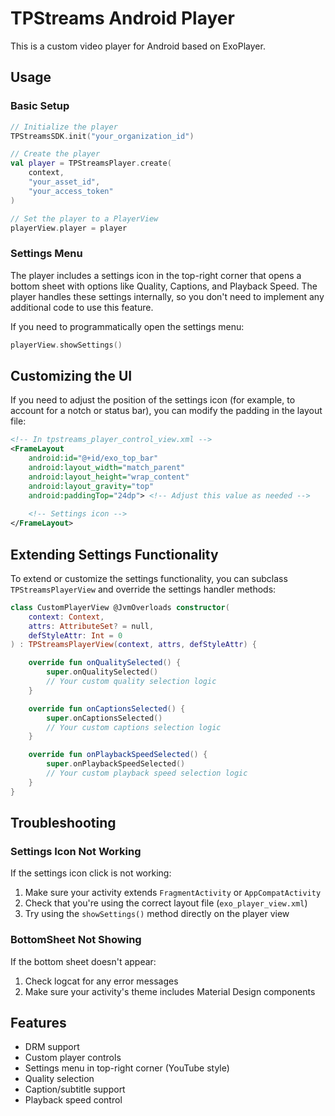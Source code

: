 # TPStreams Android Player

This is a custom video player for Android based on ExoPlayer.

## Usage

### Basic Setup

```kotlin
// Initialize the player
TPStreamsSDK.init("your_organization_id")

// Create the player
val player = TPStreamsPlayer.create(
    context,
    "your_asset_id",
    "your_access_token"
)

// Set the player to a PlayerView
playerView.player = player
```

### Settings Menu

The player includes a settings icon in the top-right corner that opens a bottom sheet with options like Quality, Captions, and Playback Speed. The player handles these settings internally, so you don't need to implement any additional code to use this feature.

If you need to programmatically open the settings menu:

```kotlin
playerView.showSettings()
```

## Customizing the UI

If you need to adjust the position of the settings icon (for example, to account for a notch or status bar), you can modify the padding in the layout file:

```xml
<!-- In tpstreams_player_control_view.xml -->
<FrameLayout
    android:id="@+id/exo_top_bar"
    android:layout_width="match_parent"
    android:layout_height="wrap_content"
    android:layout_gravity="top"
    android:paddingTop="24dp"> <!-- Adjust this value as needed -->
    
    <!-- Settings icon -->
</FrameLayout>
```

## Extending Settings Functionality

To extend or customize the settings functionality, you can subclass `TPStreamsPlayerView` and override the settings handler methods:

```kotlin
class CustomPlayerView @JvmOverloads constructor(
    context: Context,
    attrs: AttributeSet? = null,
    defStyleAttr: Int = 0
) : TPStreamsPlayerView(context, attrs, defStyleAttr) {

    override fun onQualitySelected() {
        super.onQualitySelected()
        // Your custom quality selection logic
    }

    override fun onCaptionsSelected() {
        super.onCaptionsSelected()
        // Your custom captions selection logic
    }

    override fun onPlaybackSpeedSelected() {
        super.onPlaybackSpeedSelected()
        // Your custom playback speed selection logic
    }
}
```

## Troubleshooting

### Settings Icon Not Working

If the settings icon click is not working:

1. Make sure your activity extends `FragmentActivity` or `AppCompatActivity`
2. Check that you're using the correct layout file (`exo_player_view.xml`)
3. Try using the `showSettings()` method directly on the player view

### BottomSheet Not Showing

If the bottom sheet doesn't appear:

1. Check logcat for any error messages
2. Make sure your activity's theme includes Material Design components

## Features

- DRM support
- Custom player controls
- Settings menu in top-right corner (YouTube style)
- Quality selection
- Caption/subtitle support
- Playback speed control 